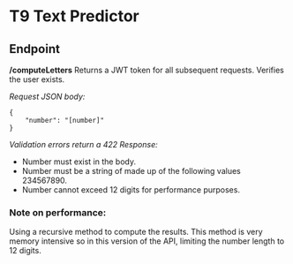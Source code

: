 # T9 Text Predictor

## Endpoint

**/computeLetters**
Returns a JWT token for all subsequent requests.
Verifies the user exists.

*Request JSON body:*
```
{
	"number": "[number]"
}
```
*Validation errors return a 422 Response:*
 - Number must exist in the body.
 - Number must be a string of made up of the following values 234567890.
 - Number cannot exceed 12 digits for performance purposes.

 ### Note on performance:
Using a recursive method to compute the results. This method is very memory intensive so 
in this version of the API, limiting the number length to 12 digits.
